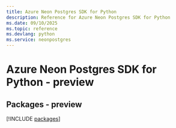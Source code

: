 ```yaml
---
title: Azure Neon Postgres SDK for Python
description: Reference for Azure Neon Postgres SDK for Python
ms.date: 09/10/2025
ms.topic: reference
ms.devlang: python
ms.service: neonpostgres
---
```

# Azure Neon Postgres SDK for Python - preview
## Packages - preview
[!INCLUDE [packages](neon-postgres-index.md)]